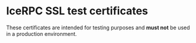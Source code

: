 # IceRPC SSL test certificates

These certificates are intended for testing purposes and **must not** be used in a production environment.

